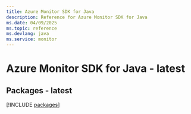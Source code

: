 ```yaml
---
title: Azure Monitor SDK for Java
description: Reference for Azure Monitor SDK for Java
ms.date: 04/09/2025
ms.topic: reference
ms.devlang: java
ms.service: monitor
---
```

# Azure Monitor SDK for Java - latest
## Packages - latest
[!INCLUDE [packages](monitor-index.md)]